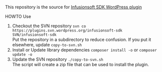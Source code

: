 This repository is the source for [Infusionsoft SDK WordPress plugin](https://wordpress.org/plugins/infusionsoft-sdk)

HOWTO Use

1. Checkout the SVN repository
  `svn co https://plugins.svn.wordpress.org/infusionsoft-sdk SVN/infusionsoft-sdk`  
  Put the repository in a subdirectory to reduce confusion. If you put it elsewhere, update `copy-to-svn.sh`
1. Install or Update library dependencies
  `composer install -o` or `composer update -o`
1. Update the SVN repository
  `./copy-to-svn.sh`  
  The script will create a zip file that can be used to install the plugin. 